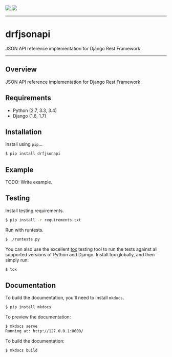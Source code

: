 <div class="badges">
    <a href="http://travis-ci.org/sassoo/drfjsonapi">
        <img src="https://travis-ci.org/sassoo/drfjsonapi.svg?branch=master">
    </a>
    <a href="https://pypi.python.org/pypi/drfjsonapi">
        <img src="https://img.shields.io/pypi/v/drfjsonapi.svg">
    </a>
</div>

---

# drfjsonapi

JSON API reference implementation for Django Rest Framework

---

## Overview

JSON API reference implementation for Django Rest Framework

## Requirements

* Python (2.7, 3.3, 3.4)
* Django (1.6, 1.7)

## Installation

Install using `pip`...

```bash
$ pip install drfjsonapi
```

## Example

TODO: Write example.

## Testing

Install testing requirements.

```bash
$ pip install -r requirements.txt
```

Run with runtests.

```bash
$ ./runtests.py
```

You can also use the excellent [tox](http://tox.readthedocs.org/en/latest/) testing tool to run the tests against all supported versions of Python and Django. Install tox globally, and then simply run:

```bash
$ tox
```

## Documentation

To build the documentation, you'll need to install `mkdocs`.

```bash
$ pip install mkdocs
```

To preview the documentation:

```bash
$ mkdocs serve
Running at: http://127.0.0.1:8000/
```

To build the documentation:

```bash
$ mkdocs build
```
